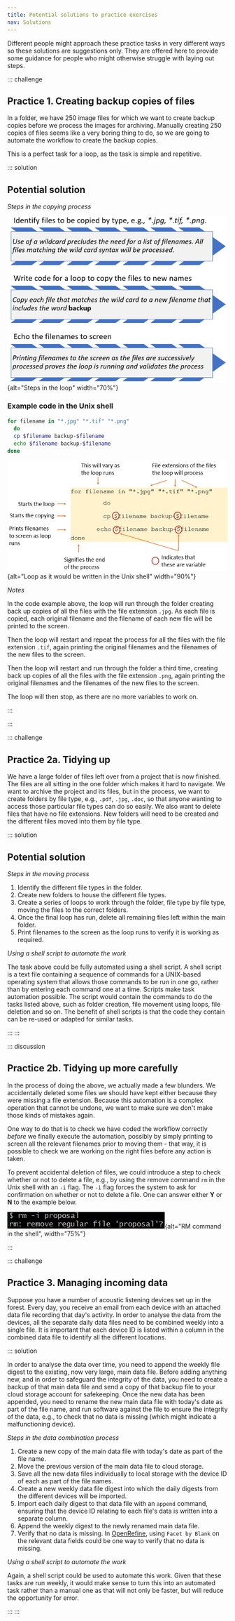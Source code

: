 ```yaml
---
title: Potential solutions to practice exercises
nav: Solutions
---
```


Different people might approach these practice tasks in very different ways so these solutions are suggestions only. They are offered here to provide some guidance for people who might otherwise struggle with laying out steps.

::: challenge

## Practice 1. Creating backup copies of files

In a folder, we have 250 image files for which we want to create backup copies before we process the images for archiving. Manually creating 250 copies of files seems like a very boring thing to do, so we are going to automate the workflow to create the backup copies.

This is a perfect task for a loop, as the task is simple and repetitive.

::: solution

## Potential solution

*Steps in the copying process* 

![Steps in the copying loop](fig/pseudo-loop.png){alt="Steps in the loop" width="70%"}



### Example code in the Unix shell


``` bash
for filename in "*.jpg" "*.tif" "*.png"
  do
  cp $filename backup-$filename
  echo $filename backup-$filename
done
```


![Coding a loop in the Unix shell](fig/loop-shell.png){alt="Loop as it would be written in the Unix shell" width="90%"}

*Notes*

In the code example above, the loop will run through the folder creating back up copies of all the files with the file extension `.jpg`. As each file is copied, each original filename and the filename of each new file will be printed to the screen. 

Then the loop will restart and repeat the process for all the files with the file extension `.tif`, again printing the original filenames and the filenames of the new files to the screen. 

Then the loop will restart and run through the folder a third time, creating back up copies of all the files with the file extension `.png`, again printing the original filenames and the filenames of the new files to the screen. 

The loop will then stop, as there are no more variables to work on.

:::

:::

::: challenge

## Practice 2a. Tidying up

We have a large folder of files left over from a project that is now finished. The files are all sitting in the one folder which makes it hard to navigate. We want to archive the project and its files, but in the process, we want to create folders by file type, e.g., `.pdf`, `.jpg`, `.doc`, so that anyone wanting to access those particular file types can do so easily. We also want to delete files that have no file extensions. New folders will need to be created and the different files moved into them by file type.

::: solution

## Potential solution

*Steps in the moving process*

1. Identify the different file types in the folder.
2. Create new folders to house the different file types.
3. Create a series of loops to work through the folder, file type by file type, moving the files to the correct folders.
4. Once the final loop has run, delete all remaining files left within the main folder.
5. Print filenames to the screen as the loop runs to verify it is working as required.

*Using a shell script to automate the work*

The task above could be fully automated using a shell script. A shell script is a text file containing a sequence of commands for a UNIX-based operating system that allows those commands to be run in one go, rather than by entering each command one at a time. Scripts make task automation possible. The script would contain the commands to do the tasks listed above, such as folder creation, file movement using loops, file deletion and so on. The benefit of shell scripts is that the code they contain can be re-used or adapted for similar tasks.

:::
:::

::: discussion

## Practice 2b. Tidying up more carefully

In the process of doing the above, we actually made a few blunders. We accidentally deleted some files we should have kept either because they were missing a file extension. Because this automation is a complex operation that cannot be undone, we want to make sure we don't make those kinds of mistakes again.

One way to do that is to check we have coded the workflow correctly *before* we finally execute the automation, possibly by simply printing to screen all the relevant filenames prior to moving them - that way, it is possible to check we are working on the right files before any action is taken. 

To prevent accidental deletion of files, we could introduce a step to check whether or not to delete a file, e.g., by using the remove command `rm` in the Unix shell with an `-i` flag. The `-i` flag forces the system to ask for confirmation on whether or not to delete a file. One can answer either **Y** or **N** to the example below.

![Confirming a remove command](fig/code-in-shell.png){alt="RM command in the shell", width="75%"}

:::

::: challenge

## Practice 3. Managing incoming data

Suppose you have a number of acoustic listening devices set up in the forest. Every day, you receive an email from each device with an attached data file recording that day's activity. In order to analyse the data from the devices, all the separate daily data files need to be combined weekly into a single file. It is important that each device ID is listed within a column in the combined data file to identify all the different locations.

::: solution

In order to analyse the data over time, you need to append the weekly file digest to the existing, now very large, main data file. Before adding anything new, and in order to safeguard the integrity of the data, you need to create a backup of that main data file and send a copy of that backup file to your cloud storage account for safekeeping. Once the new data has been appended, you need to rename the new main data file with today's date as part of the file name, and run software against the file to ensure the integrity of the data, e.g., to check that no data is missing (which might indicate a malfunctioning device).

*Steps in the data combination process*

1. Create a new copy of the main data file with today's date as part of the file name.
2. Move the previous version of the main data file to cloud storage.
3. Save all the new data files individually to local storage with the device ID of each as part of the file names.
4. Create a new weekly data file digest into which the daily digests from the different devices will be imported.
5. Import each daily digest to that data file with an `append` command, ensuring that the device ID relating to each file's data is written into a separate column.
6. Append the weekly digest to the newly renamed main data file.
7. Verify that no data is missing. In [OpenRefine](https://openrefine.org/), using `Facet by Blank` on the relevant data fields could be one way to verify that no data is missing.

*Using a shell script to automate the work*

Again, a shell script could be used to automate this work. Given that these tasks are run weekly, it would make sense to turn this into an automated task rather than a manual one as that will not only be faster, but will reduce the opportunity for error.

:::
:::

